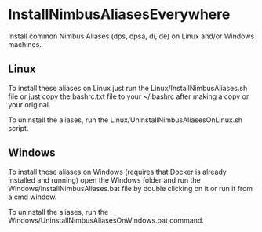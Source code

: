 # InstallNimbusAliasesEverywhere
Install common Nimbus Aliases (dps, dpsa, di, de) on Linux and/or Windows machines.

## Linux

To install these aliases on Linux just run the Linux/InstallNimbusAliases.sh file or just copy the bashrc.txt file to your ~/.bashrc after making a copy or your original.

To uninstall the aliases, run the Linux/UninstallNimbusAliasesOnLinux.sh script. 

## Windows

To install these aliases on Windows (requires that Docker is already installed and running) open the Windows folder and  run the Windows/InstallNimbusAliases.bat file by double clicking on it or run it from a cmd window.

To uninstall the aliases, run the Windows/UninstallNimbusAliasesOnWindows.bat command.
